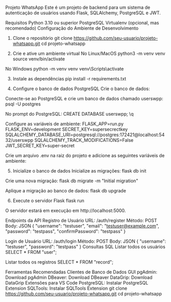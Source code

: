 Projeto WhatsApp
Este é um projeto de backend para um sistema de autenticação de usuários usando Flask, SQLAlchemy, PostgreSQL e JWT.

Requisitos
Python 3.10 ou superior
PostgreSQL
Virtualenv (opcional, mas recomendado)
Configuração do Ambiente de Desenvolvimento
1. Clone o repositório
git clone https://github.com/seu-usuario/projeto-whatsapp.git
cd projeto-whatsapp

2. Crie e ative um ambiente virtual
No Linux/MacOS
python3 -m venv venv
source venv/bin/activate

No Windows
python -m venv venv
venv\Scripts\activate

3. Instale as dependências
pip install -r requirements.txt

4. Configure o banco de dados PostgreSQL
Crie o banco de dados:

Conecte-se ao PostgreSQL e crie um banco de dados chamado userswpp:
psql -U postgres

No prompt do PostgreSQL:
CREATE DATABASE userswpp;
\q

Configure as variáveis de ambiente:
FLASK_APP=run.py
FLASK_ENV=development
SECRET_KEY=supersecrectkey
SQLALCHEMY_DATABASE_URI=postgresql://postgres:172421@localhost:5432/userswpp
SQLALCHEMY_TRACK_MODIFICATIONS=False
JWT_SECRET_KEY=super-secret

Crie um arquivo .env na raiz do projeto e adicione as seguintes variáveis de ambiente:

5. Inicialize o banco de dados
Inicialize as migrações:
flask db init

Crie uma nova migração:
flask db migrate -m "Initial migration"

Aplique a migração ao banco de dados:
flask db upgrade

6. Execute o servidor Flask
flask run

O servidor estará em execução em http://localhost:5000.

Endpoints da API
Registro de Usuário
URL: /auth/register
Método: POST
Body: JSON
{
    "username": "testuser",
    "email": "testuser@example.com",
    "password": "testpass",
    "confirmPassword": "testpass"
}

Login de Usuário
URL: /auth/login
Método: POST
Body: JSON
{
    "username": "testuser",
    "password": "testpass"
}
Consultas SQL
Listar todos os usuários
SELECT * FROM "user";

Listar todos os registros
SELECT * FROM "record";

Ferramentas Recomendadas
Clientes de Banco de Dados GUI
pgAdmin: Download pgAdmin
DBeaver: Download DBeaver
DataGrip: Download DataGrip
Extensões para VS Code
PostgreSQL: Instalar PostgreSQL Extension
SQLTools: Instalar SQLTools Extension
git clone https://github.com/seu-usuario/projeto-whatsapp.git
cd projeto-whatsapp